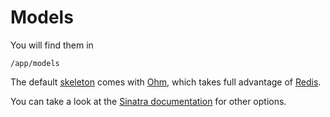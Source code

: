 Models
======

You will find them in

    /app/models

The default [skeleton](/help/skeleton) comes with [Ohm](/help/ohm), which takes full advantage of [Redis](/help/redis).

You can take a look at the [Sinatra documentation](http://www.sinatrarb.com/book.html#models) for other options.
